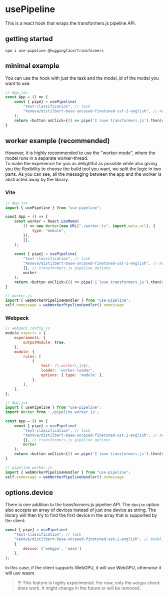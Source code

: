 # usePipeline

This is a react hook that wraps the transformers.js pipeline API.

## getting started
```
npm i use-pipeline @huggingface/transformers
```

## minimal example
You can use the hook with just the task and the model_id of the model you want to use. 
```javascript
// App.jsx
const App = () => {
    const { pipe} = usePipeline(
        "text-classification", // task
        "Xenova/distilbert-base-uncased-finetuned-sst-2-english", // model_id
    );
    return <button onClick={() => pipe('I love transformers.js').then(console.log)}>run</button>;
}
```
## worker example (recommended)

However, it is highly recommended to use the "worker-mode", where the model runs in a separate worker-thread.  
To make the experience for you as delightful as possible while also giving you the flexibility to choose the build tool you want, we split the logic in two parts.
As you can see, all the messaging between the app and the worker is abstracted away by the library.

### Vite

```javascript
// App.jsx
import { usePipeline } from "use-pipeline";

const App = () => {
    const worker = React.useMemo(
        () => new Worker(new URL("./worker.ts", import.meta.url), {
            type: "module",
        }),
        [],
    );
    
    const { pipe} = usePipeline(
        "text-classification", // task
        "Xenova/distilbert-base-uncased-finetuned-sst-2-english", // model_id
        {}, // transformers.js pipeline options
        worker
    );
    return <button onClick={() => pipe('I love transformers.js').then(console.log)}>run</button>;
}
```
```javascript
// worker.js
import { webWorkerPipelineHandler } from "use-pipeline";
self.onmessage = webWorkerPipelineHandler().onmessage
```
### Webpack

```javascript
// webpack.config.js
module.exports = {
    experiments: {
        outputModule: true,
    },
    module: {
        rules: [
            {
                test: /\.worker\.js$/,
                loader: 'worker-loader',
                options: { type: 'module' },
            },
        ],
    },
};

````

```javascript
// App.jsx
import { usePipeline } from "use-pipeline";
import Worker from './pipeline.worker.js';

const App = () => {
    const { pipe} = usePipeline(
        "text-classification", // task
        "Xenova/distilbert-base-uncased-finetuned-sst-2-english", // model_id
        {}, // transformers.js pipeline options
        Worker
    );
    return <button onClick={() => pipe('I love transformers.js').then(console.log)}>run</button>;
}
```
```javascript
// pipeline.worker.js
import { webWorkerPipelineHandler } from "use-pipeline";
self.onmessage = webWorkerPipelineHandler().onmessage
```

## options.device
There is one addition to the transformers.js pipeline API. The `device` option also accepts an array of devices instead of just one device as string. The library will then try to find the first device in the array that is supported by the client: 
```javascript
const { pipe} = usePipeline(
    "text-classification", // task
    "Xenova/distilbert-base-uncased-finetuned-sst-2-english", // model_id
    {
        device: ['webgpu', 'wasm']
    },
);
```

In this case, if the client supports WebGPU, it will use WebGPU, otherwise it will use wasm.

> !!! This feature is highly experimental. For now, only the `webgpu` check does work. It might change in the future or will be removed.